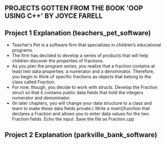 ## PROJECTS GOTTEN FROM THE BOOK 'OOP USING C++' BY JOYCE FARELL

## Project 1 Explanation (teachers_pet_software)

- Teacher’s Pet is a software firm that specializes in children’s educational programs. 
- The firm has decided to develop a series of products that will help children discover the properties of
fractions. 
- As you plan the program series, you realize that a fraction contains at least two data
properties: a numerator and a denominator. Therefore, you begin to think of specific fractions
as objects that belong to the class called Fraction. 
- For now, though, you decide to work with structs. Develop the Fraction struct so that it contains public data fields that hold the integers numerator and denominator. 
- (In later chapters, you will change your data structure to a class and learn to make these data fields private.) Write a main()function that declares a Fraction and allows you to enter data values for the two Fraction fields. Echo the input. Save the file as Fraction.cpp

## Project 2 Explanation (parkville_bank_software)


